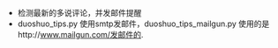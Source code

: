 + 检测最新的多说评论，并发邮件提醒
+ duoshuo_tips.py 使用smtp发邮件，duoshuo_tips_mailgun.py
  使用的是http://www.mailgun.com/发邮件的.

